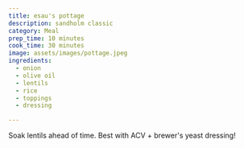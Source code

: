```yaml
---
title: esau's pottage
description: sandholm classic
category: Meal
prep_time: 10 minutes
cook_time: 30 minutes
image: assets/images/pottage.jpeg
ingredients:
  - onion
  - olive oil
  - lentils
  - rice
  - toppings
  - dressing

---
```

Soak lentils ahead of time. Best with ACV + brewer's yeast dressing!

